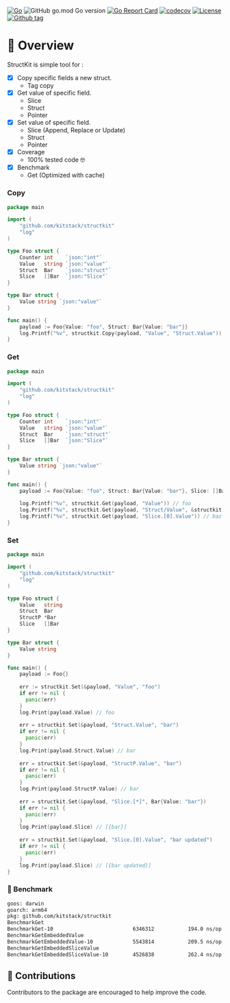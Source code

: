 [![Go](https://github.com/kitstack/structkit/actions/workflows/coverage.yml/badge.svg)](https://github.com/kitstack/structkit/actions/workflows/coverage.yml)
![GitHub go.mod Go version](https://img.shields.io/github/go-mod/go-version/kitstack/structkit)
[![Go Report Card](https://goreportcard.com/badge/github.com/kitstack/structkit)](https://goreportcard.com/report/github.com/kitstack/structkit)
[![codecov](https://codecov.io/gh/kitstack/structkit/branch/main/graph/badge.svg?token=3JRL5ZLSIH)](https://codecov.io/gh/kitstack/structkit)
[![License](https://img.shields.io/badge/license-MIT-blue.svg)](https://github.com/kitstack/structkit/blob/main/LICENSE)
[![Github tag](https://badgen.net/github/release/kitstack/structkit)](https://github.com/kitstack/structkit/releases)

# 🚀 Overview

StructKit is simple tool for : 

- [x] Copy specific fields a new struct.
  - Tag copy 
- [x] Get value of specific field.
    - Slice
    - Struct
    - Pointer
- [x] Set value of specific field.
    - Slice (Append, Replace or Update)
    - Struct
    - Pointer
- [x] Coverage
    - 100% tested code 🤓
- [x] Benchmark
    - Get (Optimized with cache)


### Copy

```go
package main

import (
    "github.com/kitstack/structkit"
    "log"
)

type Foo struct {
    Counter int    `json:"int"`
    Value   string `json:"value"`
    Struct  Bar    `json:"struct"`
    Slice   []Bar  `json:"Slice"`
}

type Bar struct {
    Value string `json:"value"`
}

func main() {
    payload := Foo{Value: "foo", Struct: Bar{Value: "bar"}}
    log.Printf("%v", structkit.Copy(payload, "Value", "Struct.Value")) // {foo {bar}}
}
```

### Get

```go
package main

import (
    "github.com/kitstack/structkit"
    "log"
)

type Foo struct {
    Counter int    `json:"int"`
    Value   string `json:"value"`
    Struct  Bar    `json:"struct"`
    Slice   []Bar  `json:"Slice"`
}

type Bar struct {
    Value string `json:"value"`
}

func main() {
    payload := Foo{Value: "foo", Struct: Bar{Value: "bar"}, Slice: []Bar{{Value: "baz"}}}
	
    log.Printf("%v", structkit.Get(payload, "Value")) // foo
    log.Printf("%v", structkit.Get(payload, "Struct/Value", &structkit.Option{Delimiter: "/"})) // bar
    log.Printf("%v", structkit.Get(payload, "Slice.[0].Value")) // baz
}
```


### Set

```go
package main

import (
    "github.com/kitstack/structkit"
    "log"
)

type Foo struct {
    Value   string
    Struct  Bar
    StructP *Bar
    Slice   []Bar
}

type Bar struct {
    Value string
}

func main() {
    payload := Foo{}
  
    err := structkit.Set(&payload, "Value", "foo")
    if err != nil {
      panic(err)
    }
    log.Print(payload.Value) // foo
  
    err = structkit.Set(&payload, "Struct.Value", "bar")
    if err != nil {
      panic(err)
    }
    log.Print(payload.Struct.Value) // bar
  
    err = structkit.Set(&payload, "StructP.Value", "bar")
    if err != nil {
      panic(err)
    }
    log.Print(payload.StructP.Value) // bar
  
    err = structkit.Set(&payload, "Slice.[*]", Bar{Value: "bar"})
    if err != nil {
      panic(err)
    }
    log.Print(payload.Slice) // [{bar}]
  
    err = structkit.Set(&payload, "Slice.[0].Value", "bar updated")
    if err != nil {
      panic(err)
    }
    log.Print(payload.Slice) // [{bar updated}]
}

```


### 💪 Benchmark

```bash
goos: darwin
goarch: arm64
pkg: github.com/kitstack/structkit
BenchmarkGet
BenchmarkGet-10                      	 6346312	       194.0 ns/op
BenchmarkGetEmbeddedValue
BenchmarkGetEmbeddedValue-10         	 5543814	       209.5 ns/op
BenchmarkGetEmbeddedSliceValue
BenchmarkGetEmbeddedSliceValue-10    	 4526838	       262.4 ns/op
```

## 🤝 Contributions
Contributors to the package are encouraged to help improve the code.